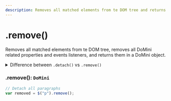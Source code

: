 ```yaml
---
description: Removes all matched elements from te DOM tree and returns them in a DoMini object
---
```


# .remove()

Removes all matched elements from te DOM tree, removes all DoMini related properties and events listeners, and returns them in a DoMini object.

<details>
  <summary>Difference between <code>.detach()</code> vs <code>.remove()</code></summary>
  <div>
    <div>Both functions remove the elements from the DOM, but<code>.detach()</code> will keep the DoMini related data and event listeners. <code>.remove()</code> clears all DoMini related data and even listeners.</div>
  </div>
</details>

### .remove(): ``DoMini``

```javascript
// Detach all paragraphs
var removed = $("p").remove();
```